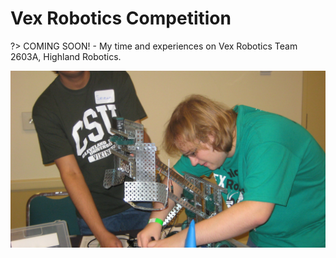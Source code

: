 # Vex Robotics Competition
?> COMING SOON! - My time and experiences on Vex Robotics Team 2603A, Highland Robotics.

![](../../media/vex.jpg)